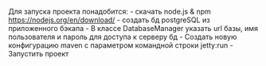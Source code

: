 Для запуска проекта понадобится:
    - скачать node.js & npm
        https://nodejs.org/en/download/
    - создать бд postgreSQL из приложенного бэкапа
    - В классе DatabaseManager указать url базы, имя пользователя и пароль для доступа к серверу бд
    - Создать новую конфигурацию maven с параметром командной строки jetty:run
    - Запустить проект
